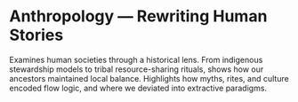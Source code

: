 # Anthropology — Rewriting Human Stories

Examines human societies through a historical lens. From indigenous stewardship models to tribal resource-sharing rituals, shows how our ancestors maintained local balance. Highlights how myths, rites, and culture encoded flow logic, and where we deviated into extractive paradigms.
